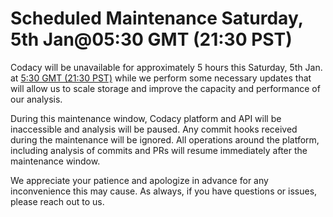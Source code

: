# Scheduled Maintenance Saturday, 5th Jan@05:30 GMT (21:30 PST)

Codacy will be unavailable for approximately 5 hours this Saturday, 5th Jan. at [5:30 GMT (21:30 PST)](https://www.timeanddate.com/worldclock/fixedtime.html?msg=Maintenance&iso=20190105T0530&p1=1440&ah=5) while we perform some necessary updates that will allow us to scale storage and improve the capacity and performance of our analysis.

During this maintenance window, Codacy platform and API will be inaccessible and analysis will be paused. Any commit hooks received during the maintenance will be ignored. All operations around the platform, including analysis of commits and PRs will resume immediately after the maintenance window.

We appreciate your patience and apologize in advance for any inconvenience this may cause. As always, if you have questions or issues, please reach out to us.
